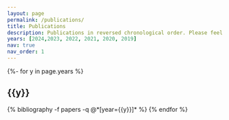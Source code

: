 ```yaml
---
layout: page
permalink: /publications/
title: Publications
description: Publications in reversed chronological order. Please feel free to contact me with questions about any of these works.
years: [2024,2023, 2022, 2021, 2020, 2019]
nav: true
nav_order: 1
---
```

<!-- _pages/publications.md -->
<div class="publications">

{%- for y in page.years %}
  <h2 class="year">{{y}}</h2>
  {% bibliography -f papers -q @*[year={{y}}]* %}
{% endfor %}

</div>
